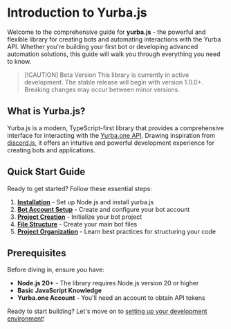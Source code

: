 # Introduction to Yurba.js <Badge type="tip" text="0.1.9+" />

Welcome to the comprehensive guide for **yurba.js** - the powerful and flexible library for creating bots and automating interactions with the Yurba API. Whether you're building your first bot or developing advanced automation solutions, this guide will walk you through everything you need to know.

> [!CAUTION] Beta Version
> This library is currently in active development. The stable release will begin with version 1.0.0+. Breaking changes may occur between minor versions.

## What is Yurba.js?

Yurba.js is a modern, TypeScript-first library that provides a comprehensive interface for interacting with the [Yurba.one API](https://docs.yurba.one/overview). Drawing inspiration from [discord.js](https://github.com/discordjs/discord.js), it offers an intuitive and powerful development experience for creating bots and applications.

## Quick Start Guide

Ready to get started? Follow these essential steps:

1. **[Installation](/setup/installation)** - Set up Node.js and install yurba.js
2. **[Bot Account Setup](/setup/setting-up-bot-account)** - Create and configure your bot account
3. **[Project Creation](/creating/create-project)** - Initialize your bot project
4. **[File Structure](/creating/create-files)** - Create your main bot files
5. **[Project Organization](/creating/structure)** - Learn best practices for structuring your code

## Prerequisites

Before diving in, ensure you have:

- **Node.js 20+** - The library requires Node.js version 20 or higher
- **Basic JavaScript Knowledge** 
- **Yurba.one Account** - You'll need an account to obtain API tokens

Ready to start building? Let's move on to [setting up your development environment](/setup/installation)!
